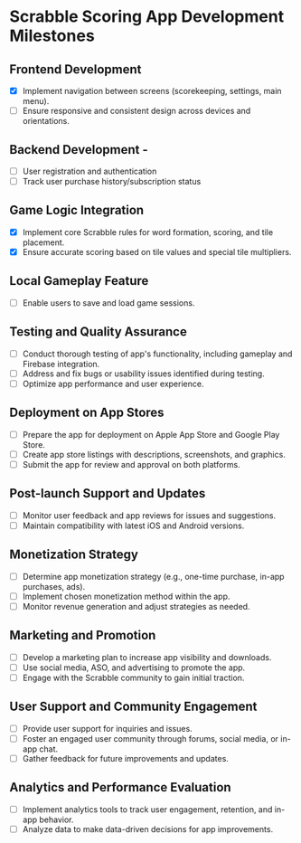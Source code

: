 # Scrabble Scoring App Development Milestones

## Frontend Development

- [x] Implement navigation between screens (scorekeeping, settings, main menu).
- [ ] Ensure responsive and consistent design across devices and orientations.

## Backend Development -

- [ ] User registration and authentication
- [ ] Track user purchase history/subscription status

## Game Logic Integration

- [x] Implement core Scrabble rules for word formation, scoring, and tile placement.
- [x] Ensure accurate scoring based on tile values and special tile multipliers.

## Local Gameplay Feature

- [ ] Enable users to save and load game sessions.

## Testing and Quality Assurance

- [ ] Conduct thorough testing of app's functionality, including gameplay and Firebase integration.
- [ ] Address and fix bugs or usability issues identified during testing.
- [ ] Optimize app performance and user experience.

## Deployment on App Stores

- [ ] Prepare the app for deployment on Apple App Store and Google Play Store.
- [ ] Create app store listings with descriptions, screenshots, and graphics.
- [ ] Submit the app for review and approval on both platforms.

## Post-launch Support and Updates

- [ ] Monitor user feedback and app reviews for issues and suggestions.
- [ ] Maintain compatibility with latest iOS and Android versions.

## Monetization Strategy

- [ ] Determine app monetization strategy (e.g., one-time purchase, in-app purchases, ads).
- [ ] Implement chosen monetization method within the app.
- [ ] Monitor revenue generation and adjust strategies as needed.

## Marketing and Promotion

- [ ] Develop a marketing plan to increase app visibility and downloads.
- [ ] Use social media, ASO, and advertising to promote the app.
- [ ] Engage with the Scrabble community to gain initial traction.

## User Support and Community Engagement

- [ ] Provide user support for inquiries and issues.
- [ ] Foster an engaged user community through forums, social media, or in-app chat.
- [ ] Gather feedback for future improvements and updates.

## Analytics and Performance Evaluation

- [ ] Implement analytics tools to track user engagement, retention, and in-app behavior.
- [ ] Analyze data to make data-driven decisions for app improvements.
